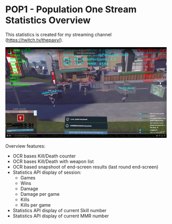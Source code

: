 # POP1 - Population One Stream Statistics Overview

This statistics is created for my streaming channel (https://twitch.tv/thepaxy/).

![Preview](preview.png)

Overview features:
- OCR bases Kill/Death counter
- OCR bases Kill/Death with weapon list
- OCR based snapshoot of end-screen results (last round end-screen)
- Statistics API display of session:
  - Games
  - Wins
  - Damage
  - Damage per game
  - Kills
  - Kills per game
- Statistics API display of current Skill number
- Statistics API display of current MMR number

